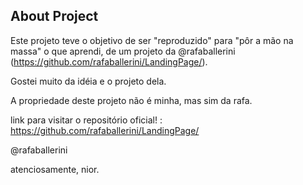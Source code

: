 ## About Project

Este projeto teve o objetivo de ser "reproduzido" para "pôr a mão na massa" o que aprendi, de um projeto da @rafaballerini (https://github.com/rafaballerini/LandingPage/).

Gostei muito da idéia e o projeto dela.

A propriedade deste projeto não é minha, mas sim da rafa.

link para visitar o repositório oficial! : https://github.com/rafaballerini/LandingPage/

@rafaballerini

atenciosamente, nior.